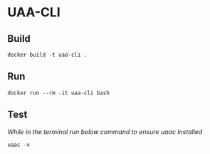 # UAA-CLI

## Build

`docker build -t uaa-cli .`

## Run

`docker run --rm -it uaa-cli bash`

## Test

<i>While in the terminal run below command to ensure uaac installed</i>

`uaac -v`